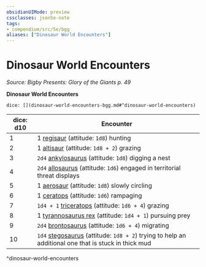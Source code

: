 ```yaml
---
obsidianUIMode: preview
cssclasses: json5e-note
tags:
- compendium/src/5e/bgg
aliases: ["Dinosaur World Encounters"]
---
```

# Dinosaur World Encounters
*Source: Bigby Presents: Glory of the Giants p. 49* 

**Dinosaur World Encounters**

`dice: [](dinosaur-world-encounters-bgg.md#^dinosaur-world-encounters)`

| dice: d10 | Encounter |
|-----------|-----------|
| 1 | 1 [regisaur](/Systems/5e/bestiary/monstrosity/regisaur-bgg.md) (attitude: `1d8`) hunting |
| 2 | 1 [altisaur](/Systems/5e/bestiary/monstrosity/altisaur-bgg.md) (attitude: `1d8 + 2`) grazing |
| 3 | `2d4` [ankylosaurus](/Systems/5e/bestiary/beast/ankylosaurus.md) (attitude: `1d8`) digging a nest |
| 4 | `2d4` [allosaurus](/Systems/5e/bestiary/beast/allosaurus.md) (attitude: `1d6`) engaged in territorial threat displays |
| 5 | 1 [aerosaur](/Systems/5e/bestiary/monstrosity/aerosaur-bgg.md) (attitude: `1d8`) slowly circling |
| 6 | 1 [ceratops](/Systems/5e/bestiary/monstrosity/ceratops-bgg.md) (attitude: `1d6`) rampaging |
| 7 | `1d4 + 1` [triceratops](/Systems/5e/bestiary/beast/triceratops.md) (attitude: `1d6 + 4`) grazing |
| 8 | 1 [tyrannosaurus rex](/Systems/5e/bestiary/beast/tyrannosaurus-rex.md) (attitude: `1d4 + 1`) pursuing prey |
| 9 | `2d4` [brontosaurus](/Systems/5e/bestiary/beast/brontosaurus-mpmm.md) (attitude: `1d6 + 4`) migrating |
| 10 | `1d4` [stegosaurus](/Systems/5e/bestiary/beast/stegosaurus-mpmm.md) (attitude: `1d8 + 2`) trying to help an additional one that is stuck in thick mud |
^dinosaur-world-encounters